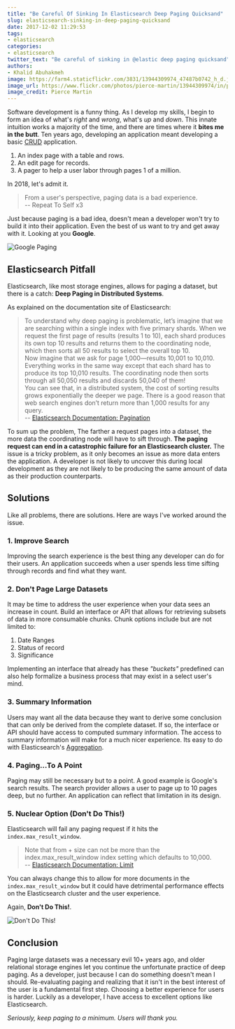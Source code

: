 ```yaml
---
title: "Be Careful Of Sinking In Elasticsearch Deep Paging Quicksand"
slug: elasticsearch-sinking-in-deep-paging-quicksand
date: 2017-12-02 11:29:53
tags:
- elasticsearch
categories:
- elasticsearch
twitter_text: "Be careful of sinking in @elastic deep paging quicksand"
authors: 
- Khalid Abuhakmeh
image: https://farm4.staticflickr.com/3831/13944309974_47487b0742_h_d.jpg
image_url: https://www.flickr.com/photos/pierce-martin/13944309974/in/photolist-nfdexu-9gsEyT-dRsadY-cMbd8N-6XuBxG-jVwE2-jB8GrQ-d6vfwC-9gM3Lj-85nHWx-aFHXf2-7f2k5f-2TKGKr-dU6FTL-7n5iuV-7Jbffe-8F7Esf-e4vKEA-dLaM4t-5wcpbS-buR5Ff-7JdQ4J-7J9T5t-bHSRSP-4Xbv3C-7JdPPs-dXbwyU-7J9Szz-oZNcp9-DYf7cJ-5BzGxw-7J9Tyx-7J9Tir-548zMB-gUe88U-7JdNY5-HZjWyA-boXw4e-7hp2kj-3BgS9z-y4PxA-gVpgDp-7J9UDz-4Rnp6-gUe8eA-7JdNM3-7JdQtS-7J9TBe-peVcUK-4RnqU
image_credit: Pierce Martin
---
```


Software development is a funny thing. As I develop my skills, I begin to form an idea of what's *right* and *wrong*, what's *up* and *down*. This innate intuition works a majority of the time, and there are times where it **bites me in the butt**. Ten years ago, developing an application meant developing a basic [CRUD][crud] application.

1. An index page with a table and rows.
2. An edit page for records.
3. A pager to help a user labor through pages 1 of a million.

In 2018, let's admit it.

> From a user's perspective, paging data is a bad experience.  
> -- Repeat To Self x3

Just because paging is a bad idea, doesn't mean a developer won't try to build it into their application. Even the best of us want to try and get away with it. Looking at you **Google**.

![Google Paging](/images/google-paging-example.png)

## Elasticsearch Pitfall

Elasticsearch, like most storage engines, allows for paging a dataset, but there is a catch: **Deep Paging in Distributed Systems**.

As explained on the documentation site of Elasticsearch:

>    To understand why deep paging is problematic, let’s imagine that we are searching within a single index with five primary shards. When we request the first page of results (results 1 to 10), each shard produces its own top 10 results and returns them to the coordinating node, which then sorts all 50 results to select the overall top 10.  
>    Now imagine that we ask for page 1,000—results 10,001 to 10,010. Everything works in the same way except that each shard has to produce its top 10,010 results. The coordinating node then sorts through all 50,050 results and discards 50,040 of them!  
>    You can see that, in a distributed system, the cost of sorting results grows exponentially the deeper we page. There is a good reason that web search engines don’t return more than 1,000 results for any query.  
> -- [Elasticsearch Documentation: Pagination][pagination]

To sum up the problem, The farther a request pages into a dataset, the more data the coordinating node will have to sift through. **The paging request can end in a catastrophic failure for an Elasticsearch cluster.** The issue is a tricky problem, as it only becomes an issue as more data enters the application. A developer is not likely to uncover this during local development as they are not likely to be producing the same amount of data as their production counterparts.

## Solutions

Like all problems, there are solutions. Here are ways I've worked around the issue.

### 1. Improve Search

Improving the search experience is the best thing any developer can do for their users. An application succeeds when a user spends less time sifting through records and find what they want.

### 2. Don't Page Large Datasets

It may be time to address the user experience when your data sees an increase in count. Build an interface or API that allows for retrieving subsets of data in more consumable chunks. Chunk options include but are not limited to:

1. Date Ranges
1. Status of record
1. Significance

Implementing an interface that already has these *"buckets"* predefined can also help formalize a business process that may exist in a select user's mind.

### 3. Summary Information

Users may want all the data because they want to derive some conclusion that can only be derived from the complete dataset. If so, the interface or API should have access to computed summary information. The access to summary information will make for a much nicer experience. Its easy to do with Elasticsearch's [Aggregation][aggregation].

### 4. Paging...To A Point

Paging may still be necessary but to a point. A good example is Google's search results. The search provider allows a user to page up to 10 pages deep, but no further. An application can reflect that limitation in its design.

### 5. Nuclear Option (Don't Do This!)

Elasticsearch will fail any paging request if it hits the `index.max_result_window`.

> Note that from + size can not be more than the index.max_result_window index setting which defaults to 10,000.  
> -- [Elasticsearch Documentation: Limit][limit]

You can always change this to allow for more documents in the `index.max_result_window` but it could have detrimental performance effects on the Elasticsearch cluster and the user experience.

Again, **Don't Do This!**.

![Don't Do This!](https://media0.giphy.com/media/Frj5mE4aGKgjS/giphy.gif?cid=5a38a5a25a22dfc3374d6f596334c4f6)

## Conclusion

Paging large datasets was a necessary evil 10+ years ago, and older relational storage engines let you continue the unfortunate practice of deep paging. As a developer, just because I can do something doesn't mean I should. Re-evaluating paging and realizing that it isn't in the best interest of the user is a fundamental first step. Choosing a better experience for users is harder. Luckily as a developer, I have access to excellent options like Elasticsearch.

*Seriously, keep paging to a minimum. Users will thank you.*

[crud]: https://en.wikipedia.org/wiki/Create,_read,_update_and_delete
[pagination]:https://www.elastic.co/guide/en/elasticsearch/guide/current/pagination.html
[limit]:https://www.elastic.co/guide/en/elasticsearch/reference/current/search-request-from-size.html
[aggregation]: https://www.elastic.co/guide/en/elasticsearch/reference/current/search-aggregations.html